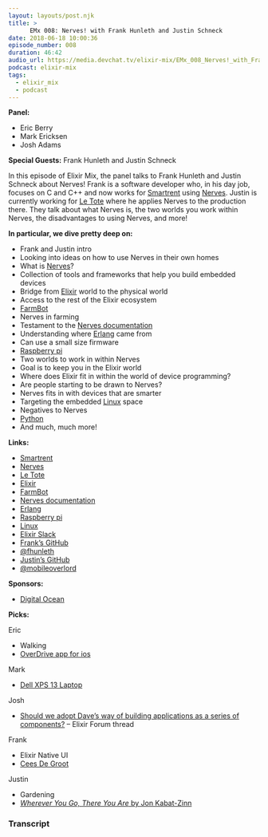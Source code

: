 ```yaml
---
layout: layouts/post.njk
title: >
      EMx 008: Nerves! with Frank Hunleth and Justin Schneck
date: 2018-06-18 10:00:36
episode_number: 008
duration: 46:42
audio_url: https://media.devchat.tv/elixir-mix/EMx_008_Nerves!_with_Frank_Hunleth_and_Justin_Schneck.mp3
podcast: elixir-mix
tags: 
  - elixir_mix
  - podcast
---
```


 **Panel:**

- Eric Berry
- Mark Ericksen
- Josh Adams

**Special Guests:** Frank Hunleth and Justin Schneck

In this episode of Elixir Mix, the panel talks to Frank Hunleth and Justin Schneck about Nerves! Frank is a software developer who, in his day job, focuses on C and C++ and now works for [Smartrent](https://www.smartrent.com/) using [Nerves](https://github.com/nerves-project). Justin is currently working for [Le Tote](https://www.letote.com/) where he applies Nerves to the production there. They talk about what Nerves is, the two worlds you work within Nerves, the disadvantages to using Nerves, and more!

**In particular, we dive pretty deep on:**

- Frank and Justin intro
- Looking into ideas on how to use Nerves in their own homes
- What is [Nerves](https://github.com/nerves-project)?
- Collection of tools and frameworks that help you build embedded devices
- Bridge from [Elixir](https://elixir-lang.org/) world to the physical world
- Access to the rest of the Elixir ecosystem
- [FarmBot](https://farm.bot/)
- Nerves in farming
- Testament to the [Nerves documentation](https://hexdocs.pm/nerves/getting-started.html)
- Understanding where [Erlang](https://www.erlang.org/) came from
- Can use a small size firmware
- [Raspberry pi](https://www.raspberrypi.org/products/raspberry-pi-zero-w/)
- Two worlds to work in within Nerves
- Goal is to keep you in the Elixir world
- Where does Elixir fit in within the world of device programming?
- Are people starting to be drawn to Nerves?
- Nerves fits in with devices that are smarter
- Targeting the embedded [Linux](https://www.linux.org/) space
- Negatives to Nerves
- [Python](https://www.python.org/)
- And much, much more!

**Links:**

- [Smartrent](https://www.smartrent.com/)
- [Nerves](https://github.com/nerves-project)
- [Le Tote](https://www.letote.com/)
- [Elixir](https://elixir-lang.org/)
- [FarmBot](https://farm.bot/)
- [Nerves documentation](https://hexdocs.pm/nerves/getting-started.html)
- [Erlang](https://www.erlang.org/)
- [Raspberry pi](https://www.raspberrypi.org/products/raspberry-pi-zero-w/)
- [Linux](https://www.linux.org/)
- [Elixir Slack](https://elixir-slackin.herokuapp.com/)
- [Frank’s GitHub](https://github.com/fhunleth)
- [@fhunleth](https://twitter.com/fhunleth?lang=en)
- [Justin’s GitHub](https://github.com/mobileoverlord)
- [@mobileoverlord](https://twitter.com/mobileoverlord?lang=en)

**Sponsors:**

- [Digital Ocean](https://www.digitalocean.com/)

**Picks:**

Eric

- Walking
- [OverDrive app for ios](https://itunes.apple.com/us/app/overdrive-ebooks-audiobooks/id366869252?mt=8)

Mark

- [Dell XPS 13 Laptop](https://www.dell.com/en-us/shop/dell-laptops/xps-13-laptop/spd/xps-13-9360-laptop)

Josh

- [Should we adopt Dave’s way of building applications as a series of components?](https://elixirforum.com/t/should-we-adopt-daves-way-of-building-applications-as-a-series-of-components-daves-talk-has-now-been-added/14428/64) – Elixir Forum thread

Frank

- Elixir Native UI
- [Cees De Groot](https://elixirforum.com/u/cdegroot/summary)

Justin

- Gardening
- [_Wherever You Go, There You Are_ by Jon Kabat-Zinn](https://www.amazon.com/Wherever-You-There-Are-Mindfulness/dp/1567319920)


### Transcript



